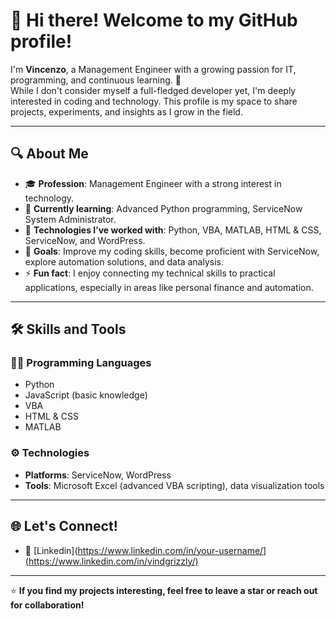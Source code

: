 # 👋 Hi there! Welcome to my GitHub profile!

I'm **Vincenzo**, a Management Engineer with a growing passion for IT, programming, and continuous learning. 🚀  
While I don't consider myself a full-fledged developer yet, I'm deeply interested in coding and technology.
This profile is my space to share projects, experiments, and insights as I grow in the field.

---

## 🔍 About Me
- 🎓 **Profession**: Management Engineer with a strong interest in technology.  
- 🌱 **Currently learning**: Advanced Python programming, ServiceNow System Administrator.  
- 💼 **Technologies I’ve worked with**: Python, VBA, MATLAB, HTML & CSS, ServiceNow, and WordPress.  
- 🎯 **Goals**: Improve my coding skills, become proficient with ServiceNow, explore automation solutions, and data analysis.    
- ⚡ **Fun fact**: I enjoy connecting my technical skills to practical applications, especially in areas like personal finance and automation.

---

## 🛠️ Skills and Tools
### 👨‍💻 Programming Languages
- Python  
- JavaScript (basic knowledge)  
- VBA  
- HTML & CSS  
- MATLAB  

### ⚙️ Technologies
- **Platforms**: ServiceNow, WordPress  
- **Tools**: Microsoft Excel (advanced VBA scripting), data visualization tools  

---

## 🌐 Let's Connect!
- 💼 [Linkedin](https://www.linkedin.com/in/your-username/](https://www.linkedin.com/in/vindgrizzly/) 

---

⭐ **If you find my projects interesting, feel free to leave a star or reach out for collaboration!**
